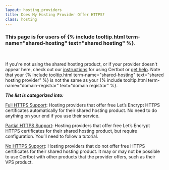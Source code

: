 ```yaml
---
layout: hosting_providers
title: Does My Hosting Provider Offer HTTPS?
class: hosting
---
```


<div class="shared-hosting">
  <h3>This page is for users of {% include tooltip.html term-name="shared-hosting" text="shared hosting" %}.</h3>
  <br>

  If you're not using the shared hosting product, or if your provider doesn't appear here, check out our <a href="/instructions">instructions</a> for using Certbot or <a href="/help">get help</a>. Note that your {% include tooltip.html term-name="shared-hosting" text="shared hosting provider" %} is not the same as your {% include tooltip.html term-name="domain-registrar" text="domain registrar" %}.

</div>


**_The list is categorized into:_**

<a id="full-bounce" href="#table-anchor">Full HTTPS Support</a>: Hosting providers that offer free Let’s Encrypt HTTPS certificates automatically for their shared hosting product. No need to do anything on your end if you use their service.

<a id="partial-bounce" href="#table-anchor">Partial HTTPS Support</a>: Hosting providers that offer free Let’s Encrypt HTTPS certificates for their shared hosting product, but require configuration. You’ll need to follow a tutorial.

<a id="no-bounce" href="#table-anchor">No HTTPS Support</a>: Hosting providers that do not offer free HTTPS certificates for their shared hosting product. It may or may not be possible to use Certbot with other products that the provider offers, such as their VPS product.
